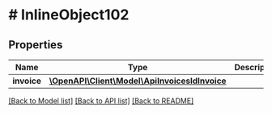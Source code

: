 # # InlineObject102

## Properties

Name | Type | Description | Notes
------------ | ------------- | ------------- | -------------
**invoice** | [**\OpenAPI\Client\Model\ApiInvoicesIdInvoice**](ApiInvoicesIdInvoice.md) |  | [optional]

[[Back to Model list]](../../README.md#models) [[Back to API list]](../../README.md#endpoints) [[Back to README]](../../README.md)
